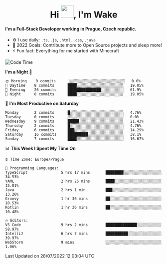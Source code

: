<h1 align="center">Hi <img src="https://raw.githubusercontent.com/MrWakeCZ/MrWakeCZ/master/Hi.gif" width="40px" />, I'm Wake</h1>

#### I'm a Full-Stack Developer working in Prague, Czech republic.
- ⚙️ I use daily: `.ts`, `.js`, `.html`, `.css`, `.java`
- 🥅 2022 Goals: Contribute more to Open Source projects and sleep more!
- ⚡ Fun fact: Everything for me started with Minecraft

<!--START_SECTION:waka-->
![Code Time](http://img.shields.io/badge/Code%20Time-2%2C593%20hrs%2040%20mins-blue)

**I'm a Night 🦉** 

```text
🌞 Morning    0 commits      ░░░░░░░░░░░░░░░░░░░░░░░░░   0.0% 
🌆 Daytime    8 commits      ████░░░░░░░░░░░░░░░░░░░░░   19.05% 
🌃 Evening    26 commits     ███████████████░░░░░░░░░░   61.9% 
🌙 Night      8 commits      ████░░░░░░░░░░░░░░░░░░░░░   19.05%

```
📅 **I'm Most Productive on Saturday** 

```text
Monday       2 commits      █░░░░░░░░░░░░░░░░░░░░░░░░   4.76% 
Tuesday      0 commits      ░░░░░░░░░░░░░░░░░░░░░░░░░   0.0% 
Wednesday    9 commits      █████░░░░░░░░░░░░░░░░░░░░   21.43% 
Thursday     2 commits      █░░░░░░░░░░░░░░░░░░░░░░░░   4.76% 
Friday       6 commits      ███░░░░░░░░░░░░░░░░░░░░░░   14.29% 
Saturday     16 commits     █████████░░░░░░░░░░░░░░░░   38.1% 
Sunday       7 commits      ████░░░░░░░░░░░░░░░░░░░░░   16.67%

```


📊 **This Week I Spent My Time On** 

```text
⌚︎ Time Zone: Europe/Prague

💬 Programming Languages: 
TypeScript               5 hrs 17 mins       ████████░░░░░░░░░░░░░░░░░   34.53% 
YAML                     2 hrs 25 mins       ████░░░░░░░░░░░░░░░░░░░░░   15.81% 
Java                     2 hrs 1 min         ███░░░░░░░░░░░░░░░░░░░░░░   13.26% 
Groovy                   1 hr 36 mins        ██░░░░░░░░░░░░░░░░░░░░░░░   10.53% 
Kotlin                   1 hr 36 mins        ██░░░░░░░░░░░░░░░░░░░░░░░   10.48%

🔥 Editors: 
VS Code                  9 hrs 2 mins        ██████████████░░░░░░░░░░░   58.97% 
IntelliJ                 6 hrs 7 mins        ██████████░░░░░░░░░░░░░░░   39.97% 
WebStorm                 9 mins              ░░░░░░░░░░░░░░░░░░░░░░░░░   1.06%

```


 Last Updated on 28/07/2022 12:03:04 UTC
<!--END_SECTION:waka-->

